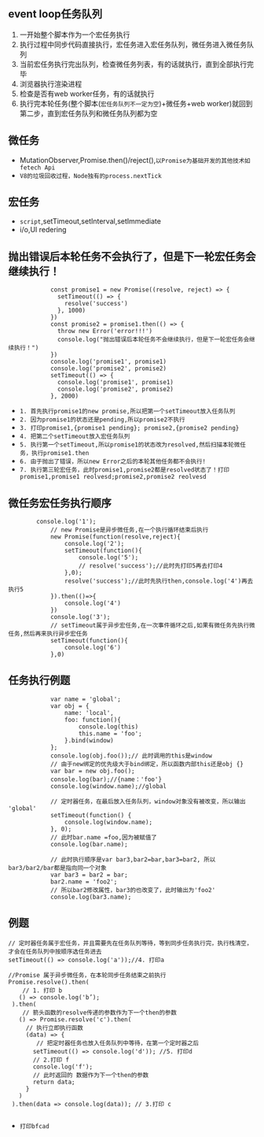 ## event loop任务队列
1. 一开始整个脚本作为一个宏任务执行
2. 执行过程中同步代码直接执行，宏任务进入宏任务队列，微任务进入微任务队列
3. 当前宏任务执行完出队列，检查微任务列表，有的话就执行，直到全部执行完毕
4. 浏览器执行渲染进程
5. 检查是否有web worker任务，有的话就执行
6. 执行完本轮任务(整个脚本(`宏任务队列不一定为空`)+微任务+web worker)就回到第二步，直到宏任务队列和微任务队列都为空

## 微任务
* MutationObserver,Promise.then()/reject(),`以Promise为基础开发的其他技术如fetech Api`
* `V8的垃圾回收过程，Node独有的process.nextTick`

## 宏任务
* `script`,setTimeout,setInterval,setImmediate
* i/o,UI redering

## 抛出错误后本轮任务不会执行了，但是下一轮宏任务会继续执行！
```
			const promise1 = new Promise((resolve, reject) => {
			  setTimeout(() => {
				resolve('success')
			  }, 1000)
			})
			const promise2 = promise1.then(() => {
			  throw new Error('error!!!')
			  console.log("抛出错误后本轮任务不会继续执行，但是下一轮宏任务会继续执行！")
			})
			console.log('promise1', promise1)
			console.log('promise2', promise2)
			setTimeout(() => {
			  console.log('promise1', promise1)
			  console.log('promise2', promise2)
			}, 2000)
```
* `1. 首先执行promise1的new promise,所以把第一个setTimeout放入任务队列`
* `2. 因为promise1的状态还是pending,所以promise2不执行`
* `3. 打印promise1,{promise1 pending}; promise2,{promise2 pending}`
* `4. 把第二个setTimeout放入宏任务队列`
* `5. 执行第一个setTimeout,所以promise1的状态改为resolved,然后扫描本轮微任务，执行promise1.then`
* `6. 由于抛出了错误，所以new Error之后的本轮其他任务都不会执行!`
* `7. 执行第三轮宏任务，此时promise1,promise2都是resolved状态了！打印promise1,promise1 reolvesd;promise2,promise2 reolvesd`


## 微任务宏任务执行顺序
```
		console.log('1');
			// new Promise是异步微任务,在一个执行循环结束后执行
			new Promise(function(resolve,reject){
				console.log('2');
				setTimeout(function(){
					console.log('5');
					// resolve('success');//此时先打印5再去打印4
				},0);
				resolve('success');//此时先执行then,console.log('4')再去执行5
			}).then(()=>{
				console.log('4')
			})
			console.log('3');
			// setTimeout属于异步宏任务,在一次事件循环之后,如果有微任务先执行微任务,然后再来执行异步宏任务
			setTimeout(function(){
				console.log('6')
			},0)
```

## 任务执行例题
```
			var name = 'global';
			var obj = {
			    name: 'local',
			    foo: function(){
					console.log(this)
			        this.name = 'foo';
			    }.bind(window)
			};
			console.log(obj.foo());// 此时调用的this是window
			// 由于new绑定的优先级大于bind绑定，所以函数内部this还是obj {}
			var bar = new obj.foo();
			console.log(bar);//{name：'foo'}
			console.log(window.name);//global
			
			// 定时器任务，在最后放入任务队列，window对象没有被改变，所以输出 'global'
			setTimeout(function() {
			    console.log(window.name);
			}, 0);
			// 此时bar.name =foo,因为被赋值了
			console.log(bar.name);
			  
			// 此时执行顺序是var bar3,bar2=bar,bar3=bar2, 所以bar3/bar2/bar都是指向同一个对象
			var bar3 = bar2 = bar;
			bar2.name = 'foo2';
			// 所以bar2修改属性，bar3的也改变了，此时输出为'foo2'
			console.log(bar3.name);
```

## 例题
```
// 定时器任务属于宏任务，并且需要先在任务队列等待，等到同步任务执行完，执行栈清空，才会在任务队列中按顺序选任务进去
setTimeout(() => console.log('a'));//4. 打印a

//Promise 属于异步微任务，在本轮同步任务结束之前执行
Promise.resolve().then(
	// 1. 打印 b
   () => console.log('b’);
 ).then(
	// 箭头函数的resolve传递的参数作为下一个then的参数
   () => Promise.resolve('c').then(
	 // 执行立即执行函数
     (data) => {
		// 把定时器任务也放入任务队列中等待，在第一个定时器之后
       setTimeout(() => console.log('d')); //5. 打印d
	   // 2.打印 f
       console.log('f');
	   // 此时返回的 数据作为下一个then的参数
       return data;
     }
   )
 ).then(data => console.log(data)); // 3.打印 c
 
```
* `打印bfcad`